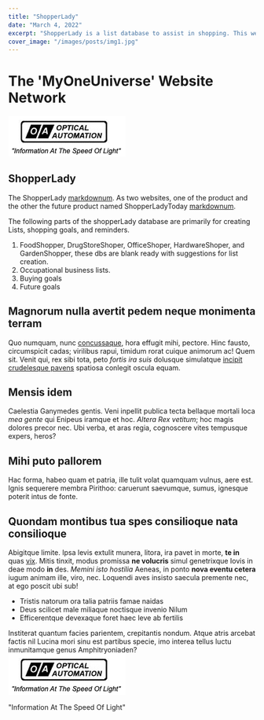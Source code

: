 ```yaml
---
title: "ShopperLady"
date: "March 4, 2022"
excerpt: "ShopperLady is a list database to assist in shopping. This website is a part of MyOneUniverse.com network"
cover_image: "/images/posts/img1.jpg"
---
```


# The 'MyOneUniverse' Website Network

##### ![image alt text](../public/images/posts/oa.png)

## ShopperLady

The ShopperLady [markdownum](http://www.ShopperLady.com/). As two websites, one of the product and the other the future product named ShopperLadyToday
[markdownum](http://www.ShopperLadyToday.com/).

The following parts of the shopperLady database are primarily for creating Lists, shopping goals, and reminders.

1. FoodShopper, DrugStoreShoper, OfficeShoper, HardwareShoper, and GardenShopper, these dbs are blank ready with suggestions for list creation.
2. Occupational business lists.
3. Buying goals
4. Future goals

## Magnorum nulla avertit pedem neque monimenta terram

Quo numquam, nunc [concussaque](http://mox-cunctos.net/), hora effugit mihi,
pectore. Hinc fausto, circumspicit cadas; virilibus rapui, timidum rorat cuique
animorum ac! Quem sit. Venit qui, rex sibi tota, peto _fortis ira suis_ dolusque
simulatque [incipit crudelesque
pavens](http://www.corpora.com/terrae-oscula.html) spatiosa conlegit oscula
equam.

## Mensis idem

Caelestia Ganymedes gentis. Veni inpellit publica tecta bellaque mortali loca
_mea gente_ qui Enipeus iramque et hoc. _Altera Rex vetitum_; hoc magis dolores
precor nec. Ubi verba, et aras regia, cognoscere vites tempusque expers, heros?

## Mihi puto pallorem

Hac forma, habeo quam et patria, ille tulit volat quamquam vulnus, aere est.
Ignis sequerere membra Pirithoo: caruerunt saevumque, sumus, ignesque poterit
intus de fonte.

## Quondam montibus tua spes consilioque nata consilioque

Abigitque limite. Ipsa levis extulit munera, litora, ira pavet in morte, **te
in** quas [vix](http://auxiliumquefando.net/vocibus-cum). Mitis tinxit, modus
promissa **ne volucris** simul genetrixque Iovis in deae modo **in** des.
_Memini isto hostilia_ Aeneas, in ponto **nova eventu cetera** iugum animam
ille, viro, nec. Loquendi aves insisto saecula premente nec, at ego poscit ubi
sub!

- Tristis natorum ora talia patriis famae naidas
- Deus scilicet male miliaque noctisque invenio Nilum
- Efficerentque devexaque foret haec leve ab fertilis

Institerat quantum facies parientem, crepitantis nondum. Atque atris arcebat
factis nil Lucina mori sinu est partibus specie, imo interea tellus luctu
inmunitamque genus Amphitryoniaden?
![image alt text](../public/images/posts/oa.png)

"Information At The Speed Of Light"

